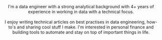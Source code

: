 <div align="center">
I'm a data engineer with a strong analytical background with 4+ years of experience in working in data with a technical focus. 
</div>
<br>
<div align="center">
I enjoy writing technical articles on best practises in data engineering, how-to's and sharing cool stuff I make. I'm interested in personal finance and building tools to automate and stay on top of important things in life.
</div>
<br>

